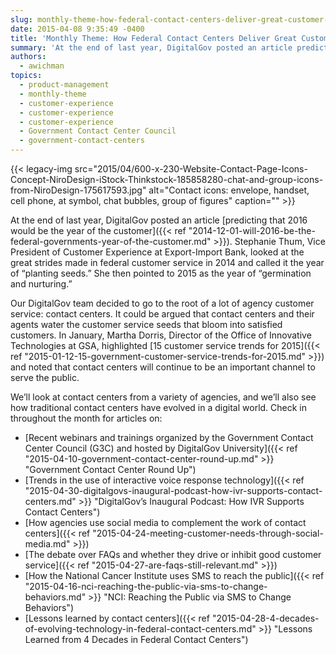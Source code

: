 ```yaml
---
slug: monthly-theme-how-federal-contact-centers-deliver-great-customer-service
date: 2015-04-08 9:35:49 -0400
title: 'Monthly Theme: How Federal Contact Centers Deliver Great Customer Service'
summary: 'At the end of last year, DigitalGov posted an article predicting that 2016 would be the year of the customer. Stephanie Thum, Vice President of Customer Experience at Export-Import Bank, looked at the great strides made in federal customer service in 2014 and called it the year of &ldquo;planting seeds.&rdquo; She then pointed to 2015'
authors:
  - awichman
topics:
  - product-management
  - monthly-theme
  - customer-experience
  - customer-experience
  - customer-experience
  - Government Contact Center Council
  - government-contact-centers
---
```


{{< legacy-img src="2015/04/600-x-230-Website-Contact-Page-Icons-Concept-NiroDesign-iStock-Thinkstock-185858280-chat-and-group-icons-from-NiroDesign-175617593.jpg" alt="Contact icons: envelope, handset, cell phone, at symbol, chat bubbles, group of figures" caption="" >}} 

At the end of last year, DigitalGov posted an article [predicting that 2016 would be the year of the customer]({{< ref "2014-12-01-will-2016-be-the-federal-governments-year-of-the-customer.md" >}}). Stephanie Thum, Vice President of Customer Experience at Export-Import Bank, looked at the great strides made in federal customer service in 2014 and called it the year of “planting seeds.” She then pointed to 2015 as the year of “germination and nurturing.”

Our DigitalGov team decided to go to the root of a lot of agency customer service: contact centers. It could be argued that contact centers and their agents water the customer service seeds that bloom into satisfied customers. In January, Martha Dorris, Director of the Office of Innovative Technologies at GSA, highlighted [15 customer service trends for 2015]({{< ref "2015-01-12-15-government-customer-service-trends-for-2015.md" >}}) and noted that contact centers will continue to be an important channel to serve the public.

We’ll look at contact centers from a variety of agencies, and we’ll also see how traditional contact centers have evolved in a digital world. Check in throughout the month for articles on:

  * [Recent webinars and trainings organized by the Government Contact Center Council (G3C) and hosted by DigitalGov University]({{< ref "2015-04-10-government-contact-center-round-up.md" >}} "Government Contact Center Round Up")
  * [Trends in the use of interactive voice response technology]({{< ref "2015-04-30-digitalgovs-inaugural-podcast-how-ivr-supports-contact-centers.md" >}} "DigitalGov’s Inaugural Podcast: How IVR Supports Contact Centers")
  * [How agencies use social media to complement the work of contact centers]({{< ref "2015-04-24-meeting-customer-needs-through-social-media.md" >}})
  * [The debate over FAQs and whether they drive or inhibit good customer service]({{< ref "2015-04-27-are-faqs-still-relevant.md" >}})
  * [How the National Cancer Institute uses SMS to reach the public]({{< ref "2015-04-16-nci-reaching-the-public-via-sms-to-change-behaviors.md" >}} "NCI: Reaching the Public via SMS to Change Behaviors")
  * [Lessons learned by contact centers]({{< ref "2015-04-28-4-decades-of-evolving-technology-in-federal-contact-centers.md" >}} "Lessons Learned from 4 Decades in Federal Contact Centers")